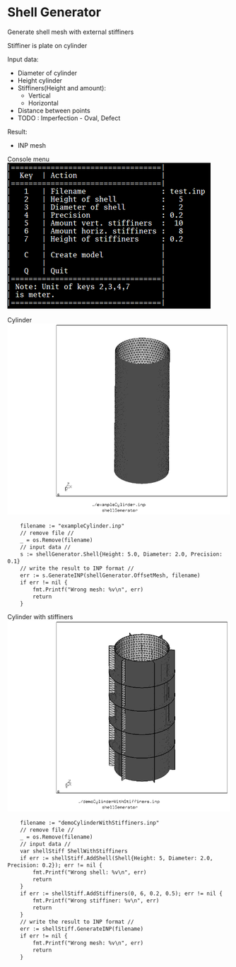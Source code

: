 # Shell Generator

Generate shell mesh with external stiffiners

Stiffiner is plate on cylinder

Input data:
  * Diameter of cylinder
  * Height cylinder
  * Stiffiners(Height and amount):
  	* Vertical
	* Horizontal
  * Distance between points
  * TODO : Imperfection - Oval, Defect

Result:
  * INP mesh


Console menu
![Console menu](./pictures/menu.png)

Cylinder
![Cylinder](./pictures/hcpy_1.png)
```golang
	filename := "exampleCylinder.inp"
	// remove file //
	_ = os.Remove(filename)
	// input data //
	s := shellGenerator.Shell{Height: 5.0, Diameter: 2.0, Precision: 0.1}
	// write the result to INP format //
	err := s.GenerateINP(shellGenerator.OffsetMesh, filename)
	if err != nil {
		fmt.Printf("Wrong mesh: %v\n", err)
		return
	}
```

Cylinder with stiffiners
![Cylinder with stiffiners](./pictures/hcpy_2.png)
```golang
	filename := "demoCylinderWithStiffiners.inp"
	// remove file //
	_ = os.Remove(filename)
	// input data //
	var shellStiff ShellWithStiffiners
	if err := shellStiff.AddShell(Shell{Height: 5, Diameter: 2.0, Precision: 0.2}); err != nil {
		fmt.Printf("Wrong shell: %v\n", err)
		return
	}
	if err := shellStiff.AddStiffiners(0, 6, 0.2, 0.5); err != nil {
		fmt.Printf("Wrong stiffiner: %v\n", err)
		return
	}
	// write the result to INP format //
	err := shellStiff.GenerateINP(filename)
	if err != nil {
		fmt.Printf("Wrong mesh: %v\n", err)
		return
	}
```
